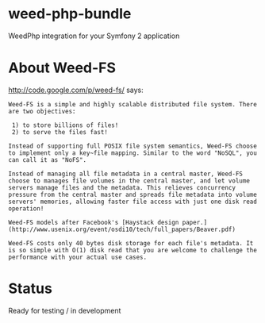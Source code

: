 weed-php-bundle
===============

WeedPhp integration for your Symfony 2 application

About Weed-FS
===============

http://code.google.com/p/weed-fs/ says:
```
Weed-FS is a simple and highly scalable distributed file system. There are two objectives:

 1) to store billions of files!
 2) to serve the files fast! 

Instead of supporting full POSIX file system semantics, Weed-FS choose to implement only a key~file mapping. Similar to the word "NoSQL", you can call it as "NoFS".

Instead of managing all file metadata in a central master, Weed-FS choose to manages file volumes in the central master, and let volume servers manage files and the metadata. This relieves concurrency pressure from the central master and spreads file metadata into volume servers' memories, allowing faster file access with just one disk read operation!

Weed-FS models after Facebook's [Haystack design paper.](http://www.usenix.org/event/osdi10/tech/full_papers/Beaver.pdf)

Weed-FS costs only 40 bytes disk storage for each file's metadata. It is so simple with O(1) disk read that you are welcome to challenge the performance with your actual use cases. 
```


Status
===============

Ready for testing / in development